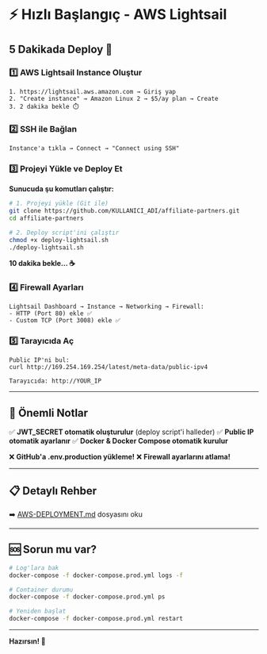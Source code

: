 # ⚡ Hızlı Başlangıç - AWS Lightsail

## 5 Dakikada Deploy 🚀

### 1️⃣ AWS Lightsail Instance Oluştur
```
1. https://lightsail.aws.amazon.com → Giriş yap
2. "Create instance" → Amazon Linux 2 → $5/ay plan → Create
3. 2 dakika bekle ⏱️
```

### 2️⃣ SSH ile Bağlan
```
Instance'a tıkla → Connect → "Connect using SSH"
```

### 3️⃣ Projeyi Yükle ve Deploy Et

**Sunucuda şu komutları çalıştır:**

```bash
# 1. Projeyi yükle (Git ile)
git clone https://github.com/KULLANICI_ADI/affiliate-partners.git
cd affiliate-partners

# 2. Deploy script'ini çalıştır
chmod +x deploy-lightsail.sh
./deploy-lightsail.sh
```

**10 dakika bekle... ☕**

### 4️⃣ Firewall Ayarları
```
Lightsail Dashboard → Instance → Networking → Firewall:
- HTTP (Port 80) ekle ✅
- Custom TCP (Port 3008) ekle ✅
```

### 5️⃣ Tarayıcıda Aç
```
Public IP'ni bul:
curl http://169.254.169.254/latest/meta-data/public-ipv4

Tarayıcıda: http://YOUR_IP
```

---

## 🎯 Önemli Notlar

✅ **JWT_SECRET otomatik oluşturulur** (deploy script'i halleder)
✅ **Public IP otomatik ayarlanır**
✅ **Docker & Docker Compose otomatik kurulur**

❌ **GitHub'a .env.production yükleme!**
❌ **Firewall ayarlarını atlama!**

---

## 📋 Detaylı Rehber

➡️ [AWS-DEPLOYMENT.md](./AWS-DEPLOYMENT.md) dosyasını oku

---

## 🆘 Sorun mu var?

```bash
# Log'lara bak
docker-compose -f docker-compose.prod.yml logs -f

# Container durumu
docker-compose -f docker-compose.prod.yml ps

# Yeniden başlat
docker-compose -f docker-compose.prod.yml restart
```

---

**Hazırsın! 🎉**

